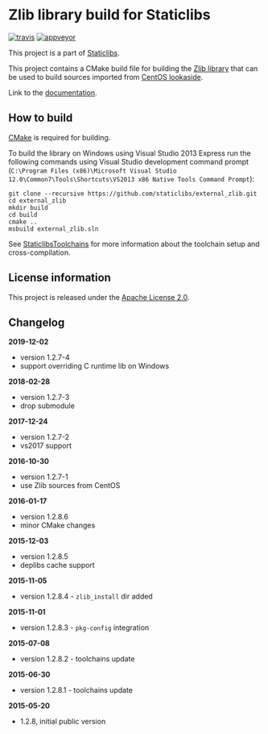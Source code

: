 Zlib library build for Staticlibs
=================================

[![travis](https://travis-ci.org/staticlibs/external_zlib.svg?branch=master)](https://travis-ci.org/staticlibs/external_zlib)
[![appveyor](https://ci.appveyor.com/api/projects/status/github/staticlibs/external_zlib?svg=true)](https://ci.appveyor.com/project/staticlibs/external-zlib)

This project is a part of [Staticlibs](http://staticlibs.net/).

This project contains a CMake build file for building the [Zlib library](http://www.zlib.net/) that
can be used to build sources imported from [CentOS lookaside](https://github.com/staticlibs/lookaside_zlib.git).

Link to the [documentation](http://www.zlib.net/manual.html).

How to build
------------

[CMake](http://cmake.org/) is required for building.

To build the library on Windows using Visual Studio 2013 Express run the following commands using
Visual Studio development command prompt 
(`C:\Program Files (x86)\Microsoft Visual Studio 12.0\Common7\Tools\Shortcuts\VS2013 x86 Native Tools Command Prompt`):

    git clone --recursive https://github.com/staticlibs/external_zlib.git
    cd external_zlib
    mkdir build
    cd build
    cmake ..
    msbuild external_zlib.sln

See [StaticlibsToolchains](https://github.com/staticlibs/wiki/wiki/StaticlibsToolchains) for 
more information about the toolchain setup and cross-compilation.

License information
-------------------

This project is released under the [Apache License 2.0](http://www.apache.org/licenses/LICENSE-2.0).

Changelog
---------

**2019-12-02**

 * version 1.2.7-4
 * support overriding C runtime lib on Windows

**2018-02-28**
 * version 1.2.7-3
 * drop submodule

**2017-12-24**
 * version 1.2.7-2
 * vs2017 support

**2016-10-30**

 * version 1.2.7-1
 * use Zlib sources from CentOS

**2016-01-17**

 * version 1.2.8.6
 * minor CMake changes

**2015-12-03**

 * version 1.2.8.5
 * deplibs cache support

**2015-11-05**

 * version 1.2.8.4 - `zlib_install` dir added

**2015-11-01**

 * version 1.2.8.3 - `pkg-config` integration

**2015-07-08**

 * version 1.2.8.2 - toolchains update

**2015-06-30**

 * version 1.2.8.1 - toolchains update

**2015-05-20**

 * 1.2.8, initial public version
